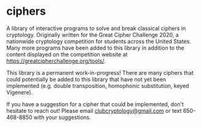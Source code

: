 # ciphers

A library of interactive programs to solve and break classical ciphers in cryptology. Originally written for the Great Cipher Challenge 2020, a nationwide cryptology competition for students across the United States. Many more programs have been added to this library in addition to the content displayed on the competition website at https://greatcipherchallenge.org/tools/. 

This library is a permanent work-in-progress! There are many ciphers that could potentially be added to this library that have not yet been implemented (e.g. double transposition, homophonic substitution, keyed Vigenere). 

 If you have a suggestion for a cipher that could be implemented, don't hesitate to reach out! Please email clubcryptology@gmail.com or text 650-468-8850 with your suggestions.
